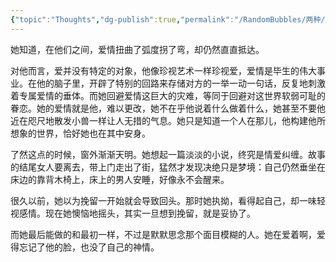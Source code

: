 ```yaml
---
{"topic":"Thoughts","dg-publish":true,"permalink":"/RandomBubbles/两种/","dgPassFrontmatter":true,"noteIcon":""}
---
```


她知道，在他们之间，爱情扭曲了弧度拐了弯，却仍然直直抵达。

对他而言，爱并没有特定的对象，他像珍视艺术一样珍视爱，爱情是毕生的伟大事业。在他的脑子里，开辟了特别的回路来存储对方的一举一动一句话，反复地刺激着专属爱情的垂体。而她回避爱情这巨大的灾难，等同于回避对这世界软弱可耻的眷恋。她的爱情就是他，难以更改，她不在乎他说着什么做着什么，她甚至不要他近在咫尺地散发小兽一样让人无措的气息。她只是知道一个人在那儿，他构建他所想象的世界，恰好她也在其中安身。

了然这点的时候，窗外渐渐天明。她想起一篇淡淡的小说，终究是情爱纠缠。故事的结尾女人要离去，带上门走出了街，猛然才发现决绝只是梦境：自己仍然垂坐在床边的靠背木椅上，床上的男人安睡，好像永不会醒来。

很久以前，她以为挽留一开始就会导致回头。那时她执拗，看得起自己，却一味轻视感情。现在她懊恼地摇头，其实一旦想到挽留，就是妥协了。

而她最后能做的和最初一样，不过是默默思念那个面目模糊的人。她在爱着啊，爱得忘记了他的脸，也没了自己的神情。